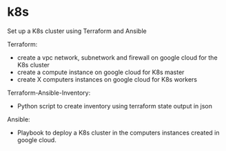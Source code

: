 # k8s

Set up a K8s cluster using Terraform and Ansible

Terraform:
  - create a vpc network, subnetwork and firewall on google cloud for the K8s cluster
  - create a compute instance on google cloud for K8s master
  - create X computers instances on google cloud for K8s workers

Terraform-Ansible-Inventory:
  - Python script to create inventory using terraform state output in json

Ansible:
 - Playbook to deploy a K8s cluster in the computers instances created in google cloud.
